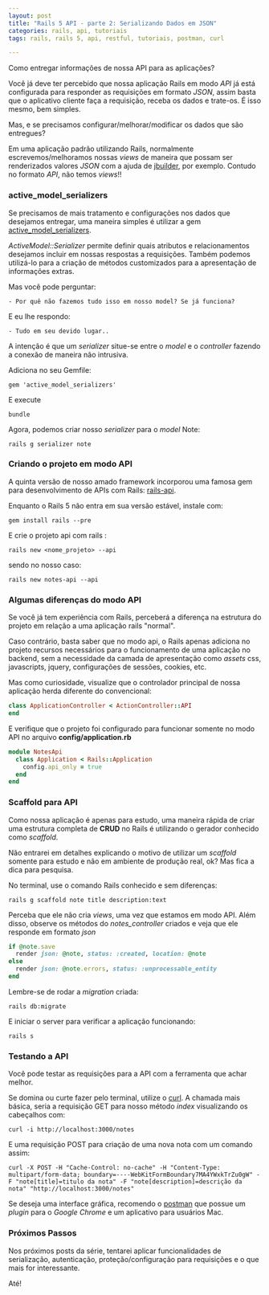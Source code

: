 ```yaml
---
layout: post
title: "Rails 5 API - parte 2: Serializando Dados em JSON"
categories: rails, api, tutoriais
tags: rails, rails 5, api, restful, tutoriais, postman, curl

---
```


Como entregar informações de nossa API para as aplicações?

Você já deve ter percebido que nossa aplicação Rails em modo *API* já está configurada
para responder as requisições em formato *JSON*, assim basta que o aplicativo cliente
faça a requisição, receba os dados e trate-os. É isso mesmo, bem simples.

Mas, e se precisamos configurar/melhorar/modificar os dados que são entregues?

Em uma aplicação padrão utilizando Rails, normalmente escrevemos/melhoramos nossas *views*
de maneira que possam ser renderizados valores *JSON* com a ajuda de [jbuilder](jbuilder_url),
por exemplo. Contudo no formato *API*, não temos *views*!!


### active_model_serializers

Se precisamos de mais tratamento e configurações nos dados que desejamos entregar,
uma maneira simples é utilizar a gem [active_model_serializers](active_model_serializers_url).

*ActiveModel::Serializer* permite definir quais atributos e relacionamentos desejamos
incluir em nossas respostas a requisições. Também podemos utilizá-lo para a criação
de métodos customizados para a apresentação de informações extras.

Mas você pode perguntar:

    - Por quê não fazemos tudo isso em nosso model? Se já funciona?

E eu lhe respondo:

    - Tudo em seu devido lugar..

A intenção é que um *serializer* situe-se entre o *model* e o *controller* fazendo a
conexão de maneira não intrusiva.

Adiciona no seu Gemfile:

    gem 'active_model_serializers'

E execute

    bundle

Agora, podemos criar nosso *serializer* para o *model* Note:

    rails g serializer note

### Criando o projeto em modo API

A quinta versão de nosso amado framework incorporou uma famosa gem para desenvolvimento de APIs com Rails: [rails-api][rails_api].

Enquanto o Rails 5 não entra em sua versão estável, instale com:

    gem install rails --pre

E crie o projeto api com rails :

    rails new <nome_projeto> --api

sendo no nosso caso:

    rails new notes-api --api


###  Algumas diferenças do modo API

Se você já tem experiência com Rails, perceberá a diferença na estrutura do projeto em relação a uma aplicação rails "normal".

Caso contrário, basta saber que no modo api, o Rails apenas adiciona no projeto recursos necessários para o funcionamento de uma aplicação no backend, sem a necessidade da camada de apresentação como *assets* css, javascripts, jquery, configurações de sessões, cookies, etc.

Mas como curiosidade, visualize que o controlador principal de nossa aplicação herda diferente do convencional:

```ruby
class ApplicationController < ActionController::API
end
```

E verifique que o projeto foi configurado para funcionar somente no modo API no arquivo **config/application.rb**

```ruby
module NotesApi
  class Application < Rails::Application
    config.api_only = true
  end
end
```

### Scaffold para API

Como nossa aplicação é apenas para estudo, uma maneira rápida de criar uma estrutura completa de **CRUD** no Rails é utilizando o gerador conhecido como *scaffold*.

Não entrarei em detalhes explicando o motivo de utilizar um *scaffold* somente para estudo e não em ambiente de produção real, ok? Mas fica a dica para pesquisa.

No terminal, use o comando Rails conhecido e sem diferenças:

    rails g scaffold note title description:text

Perceba que ele não cria *views*, uma vez que estamos em modo API. Além disso, observe os métodos do *notes_controller* criados e veja que ele responde em formato *json*

```ruby
if @note.save
  render json: @note, status: :created, location: @note
else
  render json: @note.errors, status: :unprocessable_entity
end
```

Lembre-se de rodar a *migration* criada:

    rails db:migrate

E iniciar o server para verificar a aplicação funcionando:

    rails s

### Testando a API

Você pode testar as requisições para a API com a ferramenta que achar melhor.

Se domina ou curte fazer pelo terminal, utilize o [curl][curl-url]. A chamada mais básica, seria a requisição GET para nosso método *index* visualizando os cabeçalhos com:

    curl -i http://localhost:3000/notes

E uma requisição POST para criação de uma nova nota com um comando assim:

    curl -X POST -H "Cache-Control: no-cache" -H "Content-Type: multipart/form-data; boundary=----WebKitFormBoundary7MA4YWxkTrZu0gW" -F "note[title]=titulo da nota" -F "note[description]=descrição da nota" "http://localhost:3000/notes"


Se deseja uma interface gráfica, recomendo o [postman][postman-url] que possue um *plugin* para o *Google Chrome* e um aplicativo para usuários Mac.


### Próximos Passos

Nos próximos posts da série, tentarei aplicar funcionalidades de serialização, autenticação, proteção/configuração para requisições e o que mais for interessante.

Até!






[jbuilder_url]:https://github.com/rails/jbuilder
[active_model_serializers_url]:(https://github.com/rails-api/active_model_serializers)
[rails_api]:https://github.com/rails-api/rails-api
[curl-url]:https://curl.haxx.se
[postman-url]:https://www.getpostman.com
